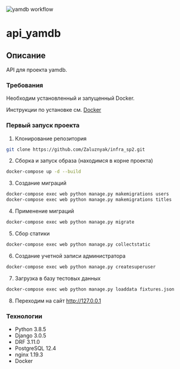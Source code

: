 ![yamdb workflow](https://github.com/zaluznyak/yamdb_final/actions/workflows/yamdb_workflow.yml/badge.svg)

# api_yamdb

## Описание
API для проекта yamdb.

### Требования
Необходим установленный и запущенный Docker.

Инструкции по установке см. [Docker](https://www.docker.com/get-started#h_installation)

### Первый запуск проекта
     
1. Клонирование репозитория 
```bash
git clone https://github.com/Zaluznyak/infra_sp2.git
```
2. Сборка и запуск образа (находимся в корне проекта)
```bash
docker-compose up -d --build
```
3. Создание миграций
```bash
docker-compose exec web python manage.py makemigrations users
docker-compose exec web python manage.py makemigrations titles
```
4. Применение миграций
```bash
docker-compose exec web python manage.py migrate
```
5. Сбор статики
```bash
docker-compose exec web python manage.py collectstatic
```
6. Создание учетной записи администратора
```bash
docker-compose exec web python manage.py createsuperuser
```
7. Загрузка в базу тестовых данных
```bash
docker-compose exec web python manage.py loaddata fixtures.json
```
8. Переходим на сайт http://127.0.0.1

### Технологии
- Python 3.8.5
- Django 3.0.5
- DRF 3.11.0
- PostgreSQL 12.4
- nginx 1.19.3  
- Docker


